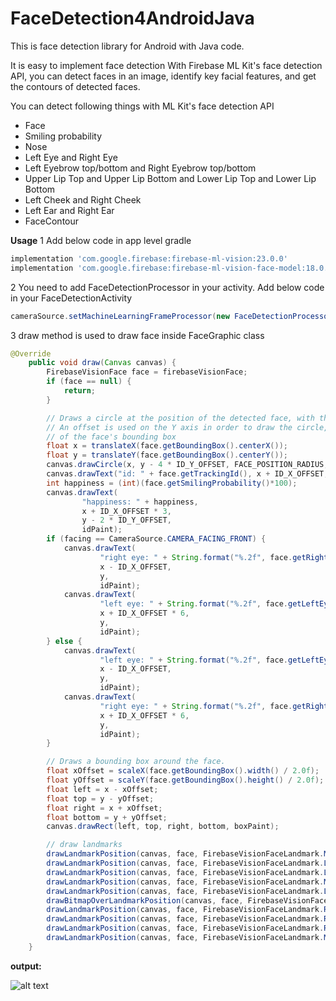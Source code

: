 # FaceDetection4AndroidJava

This is face detection library for Android with Java code.

It is easy to implement face detection With Firebase ML Kit's face detection API, you can detect faces in an image, identify key facial features, and get the contours of detected faces.

You can detect following things with ML Kit's face detection API
- Face
- Smiling probability
- Nose
- Left Eye and Right Eye
- Left Eyebrow top/bottom and Right Eyebrow top/bottom
- Upper Lip Top and Upper Lip Bottom and Lower Lip Top and Lower Lip Bottom
- Left Cheek and Right Cheek
- Left Ear and Right Ear
- FaceContour

<b>Usage</b>
1 Add below code in app level gradle
```gradle
implementation 'com.google.firebase:firebase-ml-vision:23.0.0'
implementation 'com.google.firebase:firebase-ml-vision-face-model:18.0.0'
```
2 You need to add FaceDetectionProcessor in your activity. Add below code in your FaceDetectionActivity
```java
cameraSource.setMachineLearningFrameProcessor(new FaceDetectionProcessor(getResources()));
```
3 draw method is used to draw face inside FaceGraphic class
```Java
@Override
    public void draw(Canvas canvas) {
        FirebaseVisionFace face = firebaseVisionFace;
        if (face == null) {
            return;
        }

        // Draws a circle at the position of the detected face, with the face's track id below.
        // An offset is used on the Y axis in order to draw the circle, face id and happiness level in the top area
        // of the face's bounding box
        float x = translateX(face.getBoundingBox().centerX());
        float y = translateY(face.getBoundingBox().centerY());
        canvas.drawCircle(x, y - 4 * ID_Y_OFFSET, FACE_POSITION_RADIUS, facePositionPaint);
        canvas.drawText("id: " + face.getTrackingId(), x + ID_X_OFFSET, y - 3 * ID_Y_OFFSET, idPaint);
        int happiness = (int)(face.getSmilingProbability()*100);
        canvas.drawText(
                "happiness: " + happiness,
                x + ID_X_OFFSET * 3,
                y - 2 * ID_Y_OFFSET,
                idPaint);
        if (facing == CameraSource.CAMERA_FACING_FRONT) {
            canvas.drawText(
                    "right eye: " + String.format("%.2f", face.getRightEyeOpenProbability()),
                    x - ID_X_OFFSET,
                    y,
                    idPaint);
            canvas.drawText(
                    "left eye: " + String.format("%.2f", face.getLeftEyeOpenProbability()),
                    x + ID_X_OFFSET * 6,
                    y,
                    idPaint);
        } else {
            canvas.drawText(
                    "left eye: " + String.format("%.2f", face.getLeftEyeOpenProbability()),
                    x - ID_X_OFFSET,
                    y,
                    idPaint);
            canvas.drawText(
                    "right eye: " + String.format("%.2f", face.getRightEyeOpenProbability()),
                    x + ID_X_OFFSET * 6,
                    y,
                    idPaint);
        }

        // Draws a bounding box around the face.
        float xOffset = scaleX(face.getBoundingBox().width() / 2.0f);
        float yOffset = scaleY(face.getBoundingBox().height() / 2.0f);
        float left = x - xOffset;
        float top = y - yOffset;
        float right = x + xOffset;
        float bottom = y + yOffset;
        canvas.drawRect(left, top, right, bottom, boxPaint);

        // draw landmarks
        drawLandmarkPosition(canvas, face, FirebaseVisionFaceLandmark.MOUTH_BOTTOM);
        drawLandmarkPosition(canvas, face, FirebaseVisionFaceLandmark.LEFT_CHEEK);
        drawLandmarkPosition(canvas, face, FirebaseVisionFaceLandmark.LEFT_EAR);
        drawLandmarkPosition(canvas, face, FirebaseVisionFaceLandmark.MOUTH_LEFT);
        drawLandmarkPosition(canvas, face, FirebaseVisionFaceLandmark.LEFT_EYE);
        drawBitmapOverLandmarkPosition(canvas, face, FirebaseVisionFaceLandmark.NOSE_BASE);
        drawLandmarkPosition(canvas, face, FirebaseVisionFaceLandmark.RIGHT_CHEEK);
        drawLandmarkPosition(canvas, face, FirebaseVisionFaceLandmark.RIGHT_EAR);
        drawLandmarkPosition(canvas, face, FirebaseVisionFaceLandmark.RIGHT_EYE);
        drawLandmarkPosition(canvas, face, FirebaseVisionFaceLandmark.MOUTH_RIGHT);
    }
```
<b>output:</b>

![alt text](https://github.com/1986webdeveloper/FaceDetection4AndroidKotlin/blob/master/ezgif-4-72e974aee956.gif)
